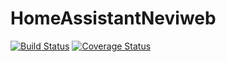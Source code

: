 # HomeAssistantNeviweb
[![Build Status](https://travis-ci.org/nslythe/HomeAssistantNeviweb.svg?branch=master)](https://travis-ci.org/nslythe/HomeAssistantNeviweb)
[![Coverage Status](https://coveralls.io/repos/github/nslythe/HomeAssistantNeviweb/badge.svg?branch=master)](https://coveralls.io/github/nslythe/HomeAssistantNeviweb?branch=master)
